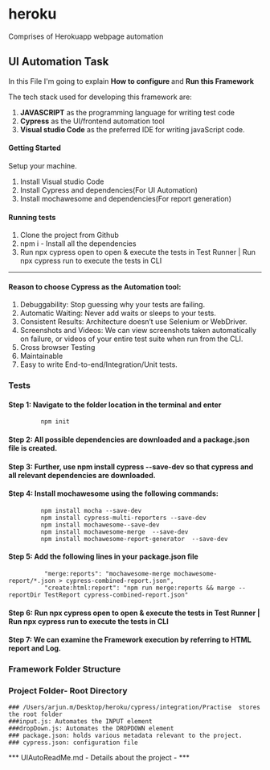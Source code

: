 # heroku
Comprises of Herokuapp webpage automation

## UI Automation Task

In this File I'm going to explain <b>How to configure </b> and <b>Run this Framework</b>

The tech stack used for developing this framework are:
1. **JAVASCRIPT** as the programming language for writing test code
2. **Cypress** as the UI/frontend automation tool
3. **Visual studio Code** as the preferred IDE for writing javaScript code.

#### Getting Started
Setup your machine.
1. Install Visual studio Code
2. Install Cypress and dependencies(For UI Automation)
3. Install mochawesome and dependencies(For report generation)

#### Running tests
1. Clone the project from Github
2. npm i - Install all the dependencies
3. Run npx cypress open to open & execute the tests in Test Runner | Run npx cypress run to execute the tests in CLI

---

#### Reason to choose Cypress as the Automation tool:
1. Debuggability: Stop guessing why your tests are failing. 
2. Automatic Waiting: Never add waits or sleeps to your tests.
3. Consistent Results: Architecture doesn’t use Selenium or WebDriver.
4. Screenshots and Videos: We can view screenshots taken automatically on failure, or videos of your entire test suite when run from the CLI.
5. Cross browser Testing
6. Maintainable 
7. Easy to write End-to-end/Integration/Unit tests.


### Tests

#### Step 1: Navigate to the folder location in the terminal and enter
			 npm init 

#### Step 2: All possible dependencies are downloaded and a package.json 			  file is created.

#### Step 3: Further, use npm install cypress --save-dev  so that    				 cypress and all relevant dependencies are downloaded.

#### Step 4: Install mochawesome using the following commands:
			 npm install mocha --save-dev
			 npm install cypress-multi-reporters --save-dev
			 npm install mochawesome--save-dev
			 npm install mochawesome-merge  --save-dev  
			 npm install mochawesome-report-generator  --save-dev

#### Step 5: Add the following lines in your package.json file
			  "merge:reports": "mochawesome-merge mochawesome-report/*.json > cypress-combined-report.json",
			  "create:html:report": "npm run merge:reports && marge --reportDir TestReport cypress-combined-report.json"

				
#### Step 6: Run npx cypress open to open & execute the tests in Test 				 Runner | Run npx cypress run to execute the tests in CLI

#### Step 7: We can examine the Framework execution by referring to HTML 			  report and Log.

### Framework Folder Structure

### Project Folder- Root Directory
	
	### /Users/arjun.m/Desktop/heroku/cypress/integration/Practise 	stores the root folder
	###input.js: Automates the INPUT element
	###dropDown.js: Automates the DROPDOWN element
	### package.json: holds various metadata relevant to the project.
	### cypress.json: configuration file
		
	
*** UIAutoReadMe.md - Details about the project - ***
